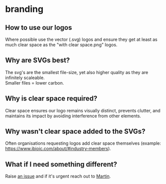 # branding
## How to use our logos
Where possible use the vector (.svg) logos and ensure they get at least as much clear space as the "with clear space.png" logos.
## Why are SVGs best?
The svg's are the smallest file-size, yet also higher quality as they are infinitely scaleable.  
Smaller files = lower carbon.  
## Why is clear space required?
Clear space ensures our logo remains visually distinct, prevents clutter, and maintains its impact by avoiding interference from other elements.
## Why wasn't clear space added to the SVGs?
Often organisations requesting logos add clear space themselves (example: https://www.ibioic.com/about/#industry-members).
## What if I need something different?
Raise [an issue](https://github.com/amy-bo/branding/issues) and if it's urgent reach out to [Martin](https://amy.bo/martin-links).
